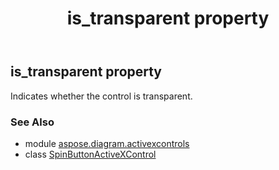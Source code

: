 ﻿---
title: is_transparent property
second_title: Aspose.Diagram for Python via .NET API References
description: 
type: docs
weight: 110
url: /python-net/aspose.diagram.activexcontrols/spinbuttonactivexcontrol/is_transparent/
is_root: false
---

## is_transparent property


Indicates whether the control is transparent.

### See Also
* module [aspose.diagram.activexcontrols](../../)
* class [SpinButtonActiveXControl](/diagram/python-net/aspose.diagram.activexcontrols/spinbuttonactivexcontrol)
